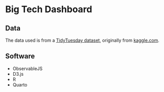 # Big Tech Dashboard

## Data

The data used is from a [TidyTuesday dataset](https://github.com/rfordatascience/tidytuesday/blob/master/data/2023/2023-02-07/readme.md), originally from [kaggle.com](https://www.kaggle.com/datasets/evangower/big-tech-stock-prices).

## Software

* ObservableJS
* D3.js
* R
* Quarto